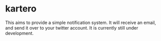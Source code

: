 kartero
=============

This aims to provide a simple notification system. It will receive an email, and send it over to your twitter account. It is currently still under development.